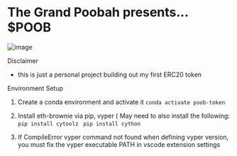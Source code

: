 # The Grand Poobah presents... $POOB
![image](https://user-images.githubusercontent.com/90213701/162328069-fad11aec-56ce-4e74-8e15-e517252a13fd.png)

Disclaimer
- this is just a personal project building out my first ERC20 token


Environment Setup
1.  Create a conda environment and activate it ```conda activate poob-token``` 
2. Install eth-brownie via pip, vyper (
    May need to also install the following:
     ```pip install cytoolz```
     ``` pip install cython```
     
4. If CompileError vyper command not found when defining vyper version, you must fix the vyper executable PATH in vscode extension settings

